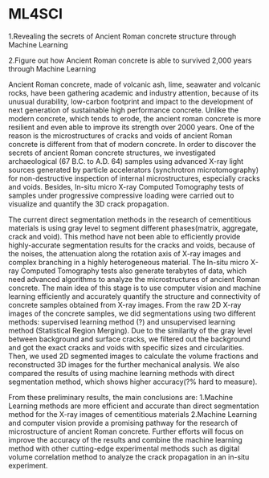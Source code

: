 # ML4SCI

1.Revealing the secrets of Ancient Roman concrete structure through Machine Learning

2.Figure out how Ancient Roman concrete is able to survived 2,000 years through Machine Learning

Ancient Roman concrete, made of volcanic ash, lime, seawater and volcanic rocks, have been gathering academic and industry attention, because of its unusual durability, low-carbon footprint and impact to the development of next generation of sustainable high performance concrete. Unlike the modern concrete, which tends to erode, the ancient roman concrete is more resilient and even able to improve its strength over 2000 years. One of the reason is the microstructures of cracks and voids of ancient Roman concrete is different from that of modern concrete. In order to discover the secrets of ancient Roman concrete structures, we investigated archaeological (67 B.C. to A.D. 64) samples using advanced X-ray light sources generated by particle accelerators (synchrotron microtomography) for non-destructive inspection of internal microstructures, especially cracks and voids. Besides, In-situ micro X-ray Computed Tomography tests of samples under progressive compressive loading were carried out to visualize and quantify the 3D crack propagation.

The current direct segmentation methods in the research of cementitious materials is using gray level to segment different phases(matrix, aggregate, crack and void). This method have not been able to efficiently provide highly-accurate segmentation results for the cracks and voids, because of the noises, the attenuation along the rotation axis of X-ray images and complex branching in a highly heterogeneous material. The In-situ micro X-ray Computed Tomography tests also generate terabytes of data, which need advanced algorithms to analyze the microstructures of ancient Roman concrete. The main idea of this stage is to use computer vision and machine learning efficiently and accurately quantify the structure and connectivity of concrete samples obtained from X-ray images. From the raw 2D X-ray images of the concrete samples, we did segmentations using two different methods: supervised learning method (?) and unsupervised learning method (Statistical Region Merging). Due to the similarity of the gray level between background and surface cracks, we filtered out the background and got the exact  cracks and voids with specific sizes and circularities. Then, we used 2D segmented images to calculate the volume fractions and reconstructed 3D images for the further mechanical analysis. We also compared the results of using machine learning methods with direct segmentation method, which shows higher accuracy(?% hard to measure).

From these preliminary results, the main conclusions are: 1.Machine Learning methods are more efficient and accurate than direct segmentation method for the X-ray images of cementitious materials  2.Machine Learning and computer vision provide a promising pathway for the research of microstructure of ancient Roman concrete. Further efforts will focus on improve the accuracy of the results and combine the machine learning method with other cutting-edge experimental methods such as digital volume correlation method to analyze the crack propagation in an in-situ experiment.
